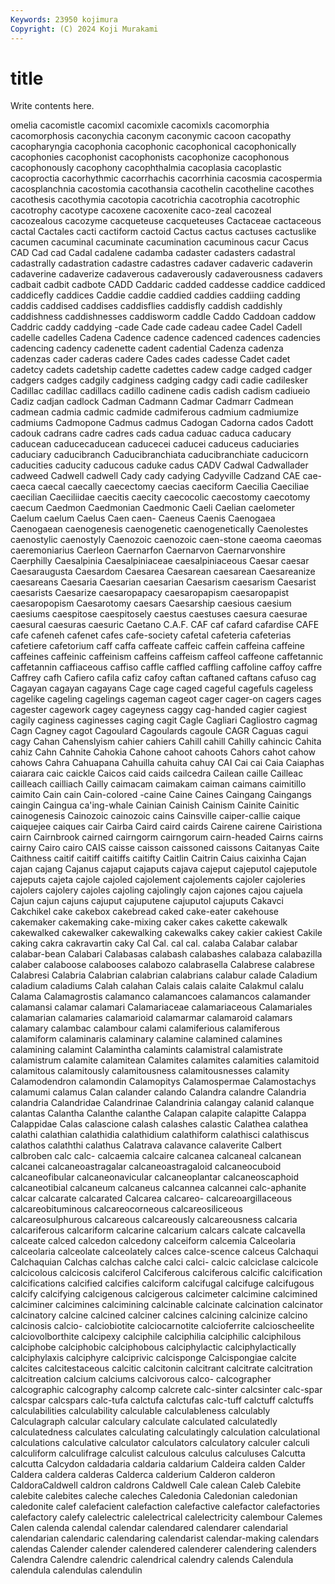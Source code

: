 ```yaml
---
Keywords: 23950 kojimura
Copyright: (C) 2024 Koji Murakami
---
```


# title

Write contents here.



omelia cacomistle cacomixl cacomixle cacomixls cacomorphia
cacomorphosis caconychia caconym caconymic cacoon cacopathy cacopharyngia cacophonia cacophonic cacophonical
cacophonically cacophonies cacophonist cacophonists cacophonize cacophonous cacophonously cacophony cacophthalmia cacoplasia
cacoplastic cacoproctia cacorhythmic cacorrhachis cacorrhinia cacosmia cacospermia cacosplanchnia cacostomia cacothansia
cacothelin cacotheline cacothes cacothesis cacothymia cacotopia cacotrichia cacotrophia cacotrophic cacotrophy
cacotype cacoxene cacoxenite caco-zeal cacozeal cacozealous cacozyme cacqueteuse cacqueteuses Cactaceae
cactaceous cactal Cactales cacti cactiform cactoid Cactus cactus cactuses cactuslike
cacumen cacuminal cacuminate cacumination cacuminous cacur Cacus CAD Cad cad
Cadal cadalene cadamba cadaster cadasters cadastral cadastrally cadastration cadastre cadastres
cadaver cadaveric cadaverin cadaverine cadaverize cadaverous cadaverously cadaverousness cadavers cadbait
cadbit cadbote CADD Caddaric cadded caddesse caddice caddiced caddicefly caddices
Caddie caddie caddied caddies caddiing cadding caddis caddised caddises caddisflies
caddisfly caddish caddishly caddishness caddishnesses caddisworm caddle Caddo Caddoan caddow
Caddric caddy caddying -cade Cade cade cadeau cadee Cadel Cadell
cadelle cadelles Cadena Cadence cadence cadenced cadences cadencies cadencing cadency
cadenette cadent cadential Cadenza cadenza cadenzas cader caderas cadere Cades
cades cadesse Cadet cadet cadetcy cadets cadetship cadette cadettes cadew
cadge cadged cadger cadgers cadges cadgily cadginess cadging cadgy cadi
cadie cadilesker Cadillac cadillac cadillacs cadillo cadinene cadis cadish cadism
cadiueio Cadiz cadjan cadlock Cadman Cadmann Cadmar Cadmarr Cadmean cadmean
cadmia cadmic cadmide cadmiferous cadmium cadmiumize cadmiums Cadmopone Cadmus cadmus
Cadogan Cadorna cados Cadott cadouk cadrans cadre cadres cads cadua
caduac caduca caducary caducean caducecaducean caducecei caducei caduceus caduciaries caduciary
caducibranch Caducibranchiata caducibranchiate caducicorn caducities caducity caducous caduke cadus CADV
Cadwal Cadwallader cadweed Cadwell cadwell Cady cady cadying Cadyville Cadzand
CAE cae- caeca caecal caecally caecectomy caecias caeciform Caecilia Caeciliae
caecilian Caeciliidae caecitis caecity caecocolic caecostomy caecotomy caecum Caedmon Caedmonian
Caedmonic Caeli Caelian caelometer Caelum caelum Caelus Caen caen- Caeneus
Caenis Caenogaea Caenogaean caenogenesis caenogenetic caenogenetically Caenolestes caenostylic caenostyly Caenozoic
caenozoic caen-stone caeoma caeomas caeremoniarius Caerleon Caernarfon Caernarvon Caernarvonshire Caerphilly
Caesalpinia Caesalpiniaceae caesalpiniaceous Caesar caesar Caesaraugusta Caesardom Caesarea Caesarean caesarean
Caesareanize caesareans Caesaria Caesarian caesarian Caesarism caesarism Caesarist caesarists Caesarize
caesaropapacy caesaropapism caesaropapist caesaropopism Caesarotomy caesars Caesarship caesious caesium caesiums
caespitose caespitosely caestus caestuses caesura caesurae caesural caesuras caesuric Caetano
C.A.F. CAF caf cafard cafardise CAFE cafe cafeneh cafenet cafes
cafe-society cafetal cafeteria cafeterias cafetiere cafetorium caff caffa caffeate caffeic
caffein caffeina caffeine caffeines caffeinic caffeinism caffeins caffeism caffeol caffeone
caffetannic caffetannin caffiaceous caffiso caffle caffled caffling caffoline caffoy caffre
Caffrey cafh Cafiero cafila cafiz cafoy caftan caftaned caftans cafuso
cag Cagayan cagayan cagayans Cage cage caged cageful cagefuls cageless
cagelike cageling cagelings cageman cageot cager cager-on cagers cages cagester
cagework cagey cageyness caggy cag-handed cagier cagiest cagily caginess caginesses
caging cagit Cagle Cagliari Cagliostro cagmag Cagn Cagney cagot Cagoulard
Cagoulards cagoule CAGR Caguas cagui cagy Cahan Cahenslyism cahier cahiers
Cahill cahill Cahilly cahincic Cahita cahiz Cahn Cahnite Cahokia Cahone
cahoot cahoots Cahors cahot cahow cahows Cahra Cahuapana Cahuilla cahuita
cahuy CAI Cai cai Caia Caiaphas caiarara caic caickle Caicos
caid caids cailcedra Cailean caille Cailleac cailleach cailliach Cailly caimacam
caimakam caiman caimans caimitillo caimito Cain cain Cain-colored -caine Caine
Caines Caingang Caingangs caingin Caingua ca'ing-whale Cainian Cainish Cainism Cainite
Cainitic cainogenesis Cainozoic cainozoic cains Cainsville caiper-callie caique caiquejee caiques
cair Cairba Caird caird cairds Cairene cairene Cairistiona cairn Cairnbrook
cairned cairngorm cairngorum cairn-headed Cairns cairns cairny Cairo cairo CAIS
caisse caisson caissoned caissons Caitanyas Caite Caithness caitif caitiff caitiffs
caitifty Caitlin Caitrin Caius caixinha Cajan cajan cajang Cajanus cajaput
cajaputs cajava cajeput cajeputol cajeputole cajeputs cajeta cajole cajoled cajolement
cajolements cajoler cajoleries cajolers cajolery cajoles cajoling cajolingly cajon cajones
cajou cajuela Cajun cajun cajuns cajuput cajuputene cajuputol cajuputs Cakavci
Cakchikel cake cakebox cakebread caked cake-eater cakehouse cakemaker cakemaking cake-mixing
caker cakes cakette cakewalk cakewalked cakewalker cakewalking cakewalks cakey cakier
cakiest Cakile caking cakra cakravartin caky Cal Cal. cal cal.
calaba Calabar calabar calabar-bean Calabari Calabasas calabash calabashes calabaza calabazilla
calaber calaboose calabooses calabozo calabrasella Calabrese calabrese Calabresi Calabria Calabrian
calabrian calabrians calabur calade Caladium caladium caladiums Calah calahan Calais
calais calaite Calakmul calalu Calama Calamagrostis calamanco calamancoes calamancos calamander
calamansi calamar calamari Calamariaceae calamariaceous Calamariales calamarian calamaries calamarioid calamarmar
calamaroid calamars calamary calambac calambour calami calamiferious calamiferous calamiform calaminaris
calaminary calamine calamined calamines calamining calamint Calamintha calamints calamistral calamistrate
calamistrum calamite calamitean Calamites calamites calamities calamitoid calamitous calamitously calamitousness
calamitousnesses calamity Calamodendron calamondin Calamopitys Calamospermae Calamostachys calamumi calamus Calan
calander calando Calandra calandre Calandria calandria Calandridae Calandrinae Calandrinia calangay
calanid calanque calantas Calantha Calanthe calanthe Calapan calapite calapitte Calappa
Calappidae Calas calascione calash calashes calastic Calathea calathea calathi calathian
calathidia calathidium calathiform calathisci calathiscus calathos calaththi calathus Calatrava calavance
calaverite Calbert calbroben calc calc- calcaemia calcaire calcanea calcaneal calcanean
calcanei calcaneoastragalar calcaneoastragaloid calcaneocuboid calcaneofibular calcaneonavicular calcaneoplantar calcaneoscaphoid calcaneotibial calcaneum
calcaneus calcannea calcannei calc-aphanite calcar calcarate calcarated Calcarea calcareo- calcareoargillaceous
calcareobituminous calcareocorneous calcareosiliceous calcareosulphurous calcareous calcareously calcareousness calcaria calcariferous calcariform
calcarine calcarium calcars calcate calcavella calceate calced calcedon calcedony calceiform
calcemia Calceolaria calceolaria calceolate calceolately calces calce-scence calceus Calchaqui Calchaquian
Calchas calchas calche calci calci- calcic calciclase calcicole calcicolous calcicosis
calciferol Calciferous calciferous calcific calcification calcifications calcified calcifies calciform calcifugal
calcifuge calcifugous calcify calcifying calcigenous calcigerous calcimeter calcimine calcimined calciminer
calcimines calcimining calcinable calcinate calcination calcinator calcinatory calcine calcined calciner
calcines calcining calcinize calcino calcinosis calcio- calciobiotite calciocarnotite calcioferrite calcioscheelite
calciovolborthite calcipexy calciphile calciphilia calciphilic calciphilous calciphobe calciphobic calciphobous calciphylactic
calciphylactically calciphylaxis calciphyre calciprivic calcisponge Calcispongiae calcite calcites calcitestaceous calcitic
calcitonin calcitrant calcitrate calcitration calcitreation calcium calciums calcivorous calco- calcographer
calcographic calcography calcomp calcrete calc-sinter calcsinter calc-spar calcspar calcspars calc-tufa
calctufa calctufas calc-tuff calctuff calctuffs calculabilities calculability calculable calculableness calculably
Calculagraph calcular calculary calculate calculated calculatedly calculatedness calculates calculating calculatingly
calculation calculational calculations calculative calculator calculators calculatory calculer calculi calculiform
calculifrage calculist calculous calculus calculuses Calcutta calcutta Calcydon caldadaria caldaria
caldarium Caldeira calden Calder Caldera caldera calderas Calderca calderium Calderon
calderon CaldoraCaldwell caldron caldrons Caldwell Cale calean Caleb Calebite calebite
calebites caleche caleches Caledonia Caledonian caledonian caledonite calef calefacient calefaction
calefactive calefactor calefactories calefactory calefy calelectric calelectrical calelectricity calembour Calemes
Calen calenda calendal calendar calendared calendarer calendarial calendarian calendaric calendaring
calendarist calendar-making calendars calendas Calender calender calendered calenderer calendering calenders
Calendra Calendre calendric calendrical calendry calends Calendula calendula calendulas calendulin

